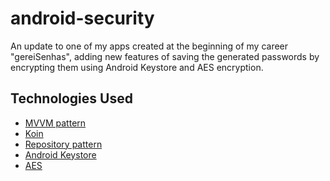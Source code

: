 # android-security

An update to one of my apps created at the beginning of my career "gereiSenhas", adding new features of saving the generated passwords by encrypting them using Android Keystore and AES encryption.

## Technologies Used

- [MVVM pattern](https://www.digitalocean.com/community/tutorials/android-mvvm-design-pattern)
- [Koin](https://github.com/InsertKoinIO/koin)
- [Repository pattern](https://developer.android.com/codelabs/basic-android-kotlin-training-repository-pattern?hl=pt-br#0)
- [Android Keystore](https://developer.android.com/training/articles/keystore?hl=pt-br)
- [AES](https://www.techtarget.com/searchsecurity/definition/Advanced-Encryption-Standard#:~:text=The%20Advanced%20Encryption%20Standard%20(AES)%20is%20a%20symmetric%20block%20cipher,world%20to%20encrypt%20sensitive%20data.)

